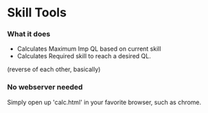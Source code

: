 # Skill Tools

### What it does

* Calculates Maximum Imp QL based on current skill
* Calculates Required skill to reach a desired QL.


(reverse of each other, basically)


### No webserver needed

Simply open up 'calc.html' in your favorite browser, such as chrome.
